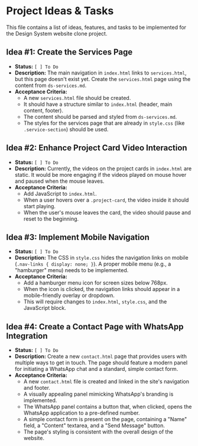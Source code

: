 # Project Ideas & Tasks

This file contains a list of ideas, features, and tasks to be implemented for the Design System website clone project.

## Idea #1: Create the Services Page

- **Status:** `[ ] To Do`
- **Description:** The main navigation in `index.html` links to `services.html`, but this page doesn't exist yet. Create the `services.html` page using the content from `ds-services.md`.
- **Acceptance Criteria:**
  - A new `services.html` file should be created.
  - It should have a structure similar to `index.html` (header, main content, footer).
  - The content should be parsed and styled from `ds-services.md`.
  - The styles for the services page that are already in `style.css` (like `.service-section`) should be used.

## Idea #2: Enhance Project Card Video Interaction

- **Status:** `[ ] To Do`
- **Description:** Currently, the videos on the project cards in `index.html` are static. It would be more engaging if the videos played on mouse hover and paused when the mouse leaves.
- **Acceptance Criteria:**
  - Add JavaScript to `index.html`.
  - When a user hovers over a `.project-card`, the video inside it should start playing.
  - When the user's mouse leaves the card, the video should pause and reset to the beginning.

## Idea #3: Implement Mobile Navigation

- **Status:** `[ ] To Do`
- **Description:** The CSS in `style.css` hides the navigation links on mobile (`.nav-links { display: none; }`). A proper mobile menu (e.g., a "hamburger" menu) needs to be implemented.
- **Acceptance Criteria:**
  - Add a hamburger menu icon for screen sizes below 768px.
  - When the icon is clicked, the navigation links should appear in a mobile-friendly overlay or dropdown.
  - This will require changes to `index.html`, `style.css`, and the JavaScript block.

## Idea #4: Create a Contact Page with WhatsApp Integration

- **Status:** `[ ] To Do`
- **Description:** Create a new `contact.html` page that provides users with multiple ways to get in touch. The page should feature a modern panel for initiating a WhatsApp chat and a standard, simple contact form.
- **Acceptance Criteria:**
  - A new `contact.html` file is created and linked in the site's navigation and footer.
  - A visually appealing panel mimicking WhatsApp's branding is implemented.
  - The WhatsApp panel contains a button that, when clicked, opens the WhatsApp application to a pre-defined number.
  - A simple contact form is present on the page, containing a "Name" field, a "Content" textarea, and a "Send Message" button.
  - The page's styling is consistent with the overall design of the website.